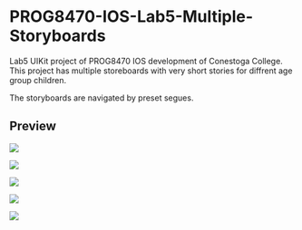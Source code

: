 # PROG8470-IOS-Lab5-Multiple-Storyboards

Lab5 UIKit project of PROG8470 IOS development of Conestoga College. This project has multiple storeboards with very short stories for diffrent age group children.

The storyboards are navigated by preset segues.

## Preview

![](doc/images/2023-07-14-13-47-32-image.png)

![](doc/images/2023-07-14-13-47-42-image.png)

![](doc/images/2023-07-14-13-47-52-image.png)

![](doc/images/2023-07-14-13-48-02-image.png)

![](doc/images/2023-07-14-13-48-11-image.png)
